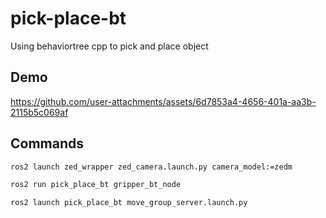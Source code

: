 # pick-place-bt
Using behaviortree cpp to pick and place object

## Demo


https://github.com/user-attachments/assets/6d7853a4-4656-401a-aa3b-2115b5c069af



## Commands

```bash
ros2 launch zed_wrapper zed_camera.launch.py camera_model:=zedm

ros2 run pick_place_bt gripper_bt_node

ros2 launch pick_place_bt move_group_server.launch.py
```
